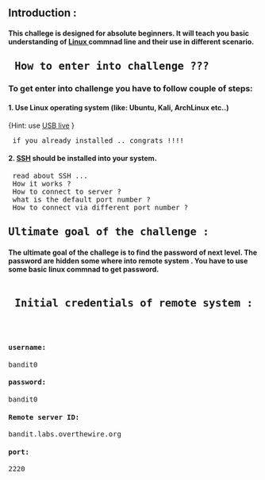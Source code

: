 <h2> Introduction :</h2>
    <h4>This challege is designed for absolute beginners. It will teach you basic understanding of <a href="https://en.wikipedia.org/wiki/Linux"> Linux </a> commnad line
    and their use in different scenario.</h2>
    
  <h2><pre> How to enter into challenge ??? </pre></h2>
      <h3> To get enter into challenge you have to follow couple of steps: </h3>
          <h4> 1. Use Linux operating system (like: Ubuntu, Kali, ArchLinux etc..)</h4> <p>{Hint: use <a href="https://ubuntu.com/tutorials/try-ubuntu-before-you-install#1-getting-started" > USB live</a> } <pre> if you already installed .. congrats !!!!</pre>
       <h4>  2. <a href="https://www.ssh.com/ssh/">SSH</a> should be installed into your system. </h4><pre> read about SSH ...<br> How it works ? <br> How to connect to server ? <br> what is the default port number ? <br> How to connect via different port number ?</pre>
       
       
       
  <h2> <pre>Ultimate goal of the challenge : </pre></h2>
      <h4> The ultimate goal of the challege is to find the password of next level. The password are hidden some where into remote system . You have to use some basic linux commnad to get password.</h4>
      
      
    
    
   <pre><h2> Initial credentials of remote system : </h2><br> <h4>username:</h4>bandit0<br><h4>password:</h4>bandit0<br><h4>Remote server ID:</h4>bandit.labs.overthewire.org<br><h4>port:</h4>2220</pre>
   
